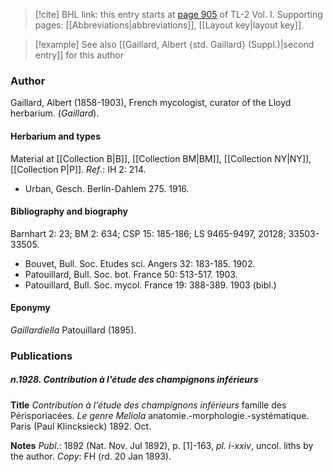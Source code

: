 > [!cite] BHL link: this entry starts at [page 905](https://www.biodiversitylibrary.org/item/103414#page/953/mode/1up) of TL-2 Vol. I.
> Supporting pages: [[Abbreviations|abbreviations]], [[Layout key|layout key]].

> [!example] See also [[Gaillard, Albert {std. Gaillard} (Suppl.)|second entry]] for this author

### Author

Gaillard, Albert (1858-1903), French mycologist, curator of the Lloyd herbarium. (*Gaillard*).

#### Herbarium and types

Material at [[Collection B|B]], [[Collection BM|BM]], [[Collection NY|NY]], [[Collection P|P]].
*Ref*.: IH 2: 214.
- Urban, Gesch. Berlin-Dahlem 275. 1916.

#### Bibliography and biography

Barnhart 2: 23; BM 2: 634; CSP 15: 185-186; LS 9465-9497, 20128; 33503-33505.
- Bouvet, Bull. Soc. Etudes sci. Angers 32: 183-185. 1902.
- Patouillard, Bull. Soc. bot. France 50: 513-517. 1903.
- Patouillard, Bull. Soc. mycol. France 19: 388-389. 1903 (bibl.)

#### Eponymy

*Gaillardiella* Patouillard (1895).

### Publications

##### n.1928. Contribution à l'étude des champignons inférieurs

**Title**
*Contribution à l'étude des champignons inférieurs* famille des Périsporiacées. *Le genre Meliola* anatomie.-morphologie.-systématique. Paris (Paul Klincksieck) 1892. Oct.

**Notes**
*Publ*.: 1892 (Nat. Nov. Jul 1892), p. \[1\]-163, *pl. i-xxiv*, uncol. liths by the author. *Copy*: FH (rd. 20 Jan 1893).

